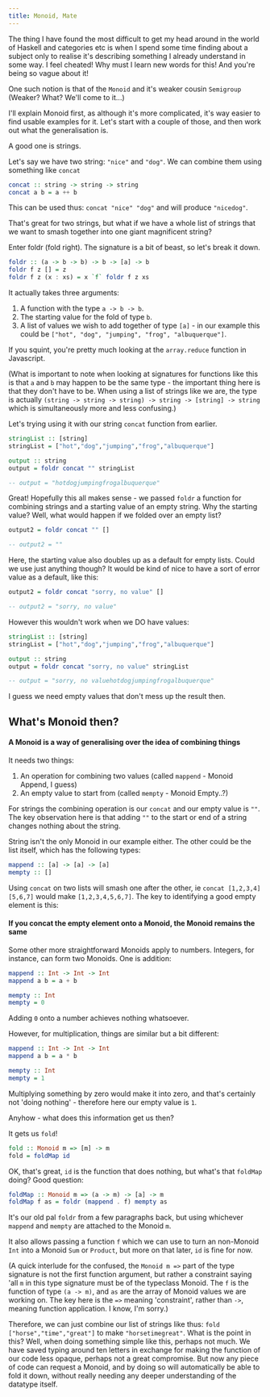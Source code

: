 ```yaml
---
title: Monoid, Mate
---
```


The thing I have found the most difficult to get my head around in the world of Haskell and categories etc is when I spend some time finding about a subject only to realise it's describing something I already understand in some way. I feel cheated! Why must I learn new words for this! And you're being so vague about it!

One such notion is that of the `Monoid` and it's weaker cousin `Semigroup` (Weaker? What? We'll come to it...)

I'll explain Monoid first, as although it's more complicated, it's way easier to find usable examples for it. Let's start with a couple of those, and then work out what the generalisation is.

A good one is strings.

Let's say we have two string: `"nice"` and `"dog"`. We can combine them using something like `concat`

```haskell
concat :: string -> string -> string
concat a b = a ++ b
```

This can be used thus: `concat "nice" "dog"` and will produce `"nicedog"`.

That's great for two strings, but what if we have a whole list of strings that we want to smash together into one giant magnificent string?

Enter foldr (fold right). The signature is a bit of beast, so let's break it down.

```haskell
foldr :: (a -> b -> b) -> b -> [a] -> b
foldr f z [] = z
foldr f z (x : xs) = x `f` foldr f z xs
```

It actually takes three arguments:

1. A function with the type `a -> b -> b`.
2. The starting value for the fold of type `b`.
3. A list of values we wish to add together of type `[a]` - in our example this could be `["hot", "dog", "jumping", "frog", "albuquerque"]`.

If you squint, you're pretty much looking at the `array.reduce` function in Javascript.

(What is important to note when looking at signatures for functions like this is that `a` and `b` may happen to be the same type - the important thing here is that they don't have to be. When using a list of strings like we are, the type is actually `(string -> string -> string) -> string -> [string] -> string` which is simultaneously more and less confusing.)

Let's trying using it with our string `concat` function from earlier.

```haskell
stringList :: [string]
stringList = ["hot","dog","jumping","frog","albuquerque"]

output :: string
output = foldr concat "" stringList

-- output = "hotdogjumpingfrogalbuquerque"
```

Great! Hopefully this all makes sense - we passed `foldr` a function for combining strings and a starting value of an empty string. Why the starting value? Well, what would happen if we folded over an empty list?

```haskell
output2 = foldr concat "" []

-- output2 = ""
```

Here, the starting value also doubles up as a default for empty lists. Could we use just anything though? It would be kind of nice to have a sort of error value as a default, like this:

```haskell
output2 = foldr concat "sorry, no value" []

-- output2 = "sorry, no value"
```

However this wouldn't work when we DO have values:

```haskell
stringList :: [string]
stringList = ["hot","dog","jumping","frog","albuquerque"]

output :: string
output = foldr concat "sorry, no value" stringList

-- output = "sorry, no valuehotdogjumpingfrogalbuquerque"
```

I guess we need empty values that don't mess up the result then.

## What's Monoid then?

#### A Monoid is a way of generalising over the idea of combining things

It needs two things:

1. An operation for combining two values (called `mappend` - Monoid Append, I guess)
2. An empty value to start from (called `mempty` - Monoid Empty..?)

For strings the combining operation is our `concat` and our empty value is `""`. The key observation here is that adding `""` to the start or end of a string changes nothing about the string.

String isn't the only Monoid in our example either. The other could be the list itself, which has the following types:

```haskell
mappend :: [a] -> [a] -> [a]
mempty :: []
```

Using `concat` on two lists will smash one after the other, ie `concat [1,2,3,4] [5,6,7]` would make `[1,2,3,4,5,6,7]`. The key to identifying a good empty element is this:

#### If you concat the empty element onto a Monoid, the Monoid remains the same

Some other more straightforward Monoids apply to numbers. Integers, for instance, can form two Monoids. One is addition:

```haskell
mappend :: Int -> Int -> Int
mappend a b = a + b

mempty :: Int
mempty = 0
```

Adding `0` onto a number achieves nothing whatsoever.

However, for multiplication, things are similar but a bit different:

```haskell
mappend :: Int -> Int -> Int
mappend a b = a * b

mempty :: Int
mempty = 1
```

Multiplying something by zero would make it into zero, and that's certainly not 'doing nothing' - therefore here our empty value is `1`.

Anyhow - what does this information get us then?

It gets us `fold`!

```haskell
fold :: Monoid m => [m] -> m
fold = foldMap id
```

OK, that's great, `id` is the function that does nothing, but what's that `foldMap` doing? Good question:

```haskell
foldMap :: Monoid m => (a -> m) -> [a] -> m
foldMap f as = foldr (mappend . f) mempty as
```

It's our old pal `foldr` from a few paragraphs back, but using whichever `mappend` and `mempty` are attached to the Monoid `m`.

It also allows passing a function `f` which we can use to turn an non-Monoid `Int` into a Monoid `Sum` or `Product`, but more on that later, `id` is fine for now.

(A quick interlude for the confused, the `Monoid m =>` part of the type signature is not the first function argument, but rather a constraint saying 'all `m` in this type signature must be of the typeclass Monoid. The `f` is the function of type `(a -> m)`, and `as` are the array of Monoid values we are working on. The key here is the `=>` meaning 'constraint', rather than `->`, meaning function application. I know, I'm sorry.)

Therefore, we can just combine our list of strings like thus: `fold ["horse","time","great"]` to make `"horsetimegreat"`. What is the point in this? Well, when doing something simple like this, perhaps not much. We have saved typing around ten letters in exchange for making the function of our code less opaque, perhaps not a great compromise. But now any piece of code can request a Monoid, and by doing so will automatically be able to fold it down, without really needing any deeper understanding of the datatype itself.